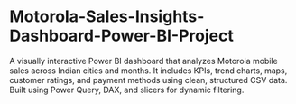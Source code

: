 # Motorola-Sales-Insights-Dashboard-Power-BI-Project
A visually interactive Power BI dashboard that analyzes Motorola mobile sales across Indian cities and months. It includes KPIs, trend charts, maps, customer ratings, and payment methods using clean, structured CSV data. Built using Power Query, DAX, and slicers for dynamic filtering.
